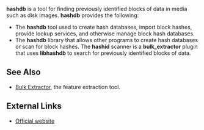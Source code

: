 **hashdb** is a tool for finding previously identified blocks of data in
media such as disk images. **hashdb** provides the following:

- The **hashdb** tool used to create hash databases, import block
  hashes, provide lookup services, and otherwise manage block hash
  databases.
- The **hashdb** library that allows other programs to create hash
  databases or scan for block hashes. The **hashid** scanner is a
  **bulk_extractor** plugin that uses **libhashdb** to search for
  previously identified blocks of data.

## See Also

- [Bulk Extractor](Bulk_Extractor "wikilink"), the feature extraction
  tool.

## External Links

- [Official website](https://github.com/simsong/hashdb/wiki)